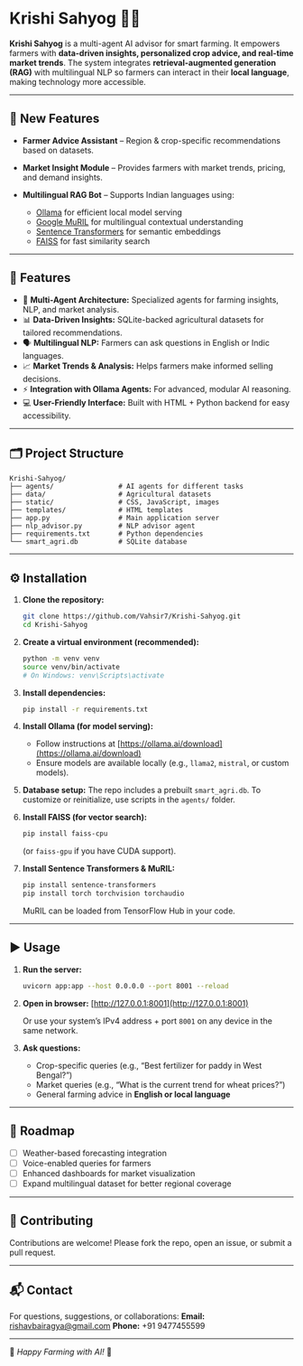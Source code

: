 # Krishi Sahyog 🌱🤖

**Krishi Sahyog** is a multi-agent AI advisor for smart farming.
It empowers farmers with **data-driven insights, personalized crop advice, and real-time market trends**.
The system integrates **retrieval-augmented generation (RAG)** with multilingual NLP so farmers can interact in their **local language**, making technology more accessible.

---

## 🚀 New Features

* **Farmer Advice Assistant** – Region & crop-specific recommendations based on datasets.
* **Market Insight Module** – Provides farmers with market trends, pricing, and demand insights.
* **Multilingual RAG Bot** – Supports Indian languages using:

  * [Ollama](https://ollama.ai/) for efficient local model serving
  * [Google MuRIL](https://huggingface.co/google/muril-base-cased) for multilingual contextual understanding
  * [Sentence Transformers](https://www.sbert.net/) for semantic embeddings
  * [FAISS](https://github.com/facebookresearch/faiss) for fast similarity search

---

## 📌 Features

* 🤖 **Multi-Agent Architecture:** Specialized agents for farming insights, NLP, and market analysis.
* 📊 **Data-Driven Insights:** SQLite-backed agricultural datasets for tailored recommendations.
* 🗣️ **Multilingual NLP:** Farmers can ask questions in English or Indic languages.
* 📈 **Market Trends & Analysis:** Helps farmers make informed selling decisions.
* ⚡ **Integration with Ollama Agents:** For advanced, modular AI reasoning.
* 💻 **User-Friendly Interface:** Built with HTML + Python backend for easy accessibility.

---

## 🗂️ Project Structure

```plaintext
Krishi-Sahyog/
├── agents/                # AI agents for different tasks
├── data/                  # Agricultural datasets
├── static/                # CSS, JavaScript, images
├── templates/             # HTML templates
├── app.py                 # Main application server
├── nlp_advisor.py         # NLP advisor agent
├── requirements.txt       # Python dependencies
└── smart_agri.db          # SQLite database
```

---

## ⚙️ Installation

1. **Clone the repository:**

   ```bash
   git clone https://github.com/Vahsir7/Krishi-Sahyog.git
   cd Krishi-Sahyog
   ```

2. **Create a virtual environment (recommended):**

   ```bash
   python -m venv venv
   source venv/bin/activate
   # On Windows: venv\Scripts\activate
   ```

3. **Install dependencies:**

   ```bash
   pip install -r requirements.txt
   ```

4. **Install Ollama (for model serving):**

   * Follow instructions at [https://ollama.ai/download](https://ollama.ai/download)
   * Ensure models are available locally (e.g., `llama2`, `mistral`, or custom models).

5. **Database setup:**
   The repo includes a prebuilt `smart_agri.db`.
   To customize or reinitialize, use scripts in the `agents/` folder.

6. **Install FAISS (for vector search):**

   ```bash
   pip install faiss-cpu
   ```

   (or `faiss-gpu` if you have CUDA support).

7. **Install Sentence Transformers & MuRIL:**

   ```bash
   pip install sentence-transformers
   pip install torch torchvision torchaudio
   ```

   MuRIL can be loaded from TensorFlow Hub in your code.

---

## ▶️ Usage

1. **Run the server:**

   ```bash
   uvicorn app:app --host 0.0.0.0 --port 8001 --reload
   ```

2. **Open in browser:**
   [http://127.0.0.1:8001](http://127.0.0.1:8001)

   Or use your system’s IPv4 address + port `8001` on any device in the same network.

3. **Ask questions:**

   * Crop-specific queries (e.g., “Best fertilizer for paddy in West Bengal?”)
   * Market queries (e.g., “What is the current trend for wheat prices?”)
   * General farming advice in **English or local language**

---

## 🔮 Roadmap

* [ ] Weather-based forecasting integration
* [ ] Voice-enabled queries for farmers
* [ ] Enhanced dashboards for market visualization
* [ ] Expand multilingual dataset for better regional coverage

---

## 🤝 Contributing

Contributions are welcome!
Please fork the repo, open an issue, or submit a pull request.

---

## 📬 Contact

For questions, suggestions, or collaborations:
**Email:** [rishavbairagya@gmail.com](mailto:rishavbairagya@gmail.com)
**Phone:** +91 9477455599

---

🌾 *Happy Farming with AI!* 🌾
